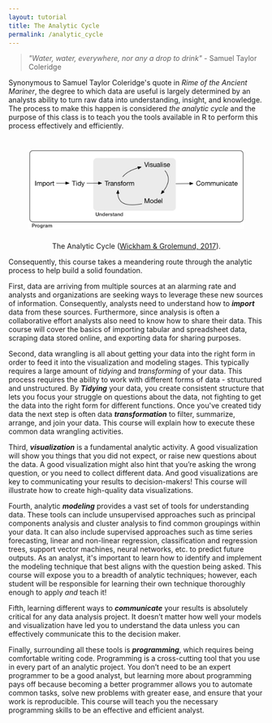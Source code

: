 ```yaml
---
layout: tutorial
title: The Analytic Cycle
permalink: /analytic_cycle
---
```


> *"Water, water, everywhere, nor any a drop to drink"* - Samuel Taylor Coleridge


Synonymous to Samuel Taylor Coleridge's quote in *Rime of the Ancient Mariner*, the degree to which data are useful is largely determined by an analysts ability to turn raw data into understanding, insight, and knowledge. The process to make this happen is considered *the analytic cycle* and the purpose of this class is to teach you the tools available in R to perform this process effectively and efficiently.

<center>
<figure>
<img src="/public/images/data-science.png" alt="Analytic Cycle" align="middle" vspace="25">
 <figcaption>The Analytic Cycle (<a href="http://r4ds.had.co.nz/index.html">Wickham & Grolemund, 2017</a>).</figcaption>
</figure>
</center>

Consequently, this course takes a meandering route through the analytic process to help build a solid foundation. 

First, data are arriving from multiple sources at an alarming rate and analysts and organizations are seeking ways to leverage these new sources of information. Consequently, analysts need to understand how to __*import*__ data from these sources.  Furthermore, since analysis is often a collaborative effort analysts also need to know how to share their data. This course will cover the basics of importing tabular and spreadsheet data, scraping data stored online, and exporting data for sharing purposes.

Second, data wrangling is all about getting your data into the right form in order to feed it into the visualization and modeling stages. This typically requires a large amount of *tidying* and *transforming* of your data. This process requires the ability to work with different forms of data - structured and unstructured.  By __*Tidying*__ your data, you create consistent structure that lets you focus your struggle on questions about the data, not fighting to get the data into the right form for different functions.  Once you've created tidy data the next step is often data __*transformation*__ to filter, summarize, arrange, and join your data.  This course will explain how to execute these common data wrangling activities.

Third, __*visualization*__ is a fundamental analytic activity. A good visualization will show you things that you did not expect, or raise new questions about the data. A good visualization might also hint that you’re asking the wrong question, or you need to collect different data. And good visualizations are key to communicating your results to decision-makers!  This course will illustrate how to create high-quality data visualizations.

Fourth, analytic __*modeling*__ provides a vast set of tools for understanding data.  These tools can include unsupervised approaches such as principal components analysis and cluster analysis to find common groupings within your data.  It can also include supervised approaches such as time series forecasting, linear and non-linear regression, classification and regression trees, support vector machines, neural networks, etc. to predict future outputs. As an analyst, it's important to learn how to identify and implement the modeling technique that best aligns with the question being asked. This course will expose you to a breadth of analytic techniques; however, each student will be responsible for learning their own technique thoroughly enough to apply *and* teach it!

Fifth, learning different ways to __*communicate*__ your results is absolutely critical for any data analysis project. It doesn’t matter how well your models and visualization have led you to understand the data unless you can effectively communicate this to the decision maker.

Finally, surrounding all these tools is __*programming*__, which requires being comfortable writing code. Programming is a cross-cutting tool that you use in every part of an analytic project. You don’t need to be an expert programmer to be a good analyst, but learning more about programming pays off because becoming a better programmer allows you to automate common tasks, solve new problems with greater ease, and ensure that your work is reproducible.  This course will teach you the necessary programming skills to be an effective and efficient analyst. 

